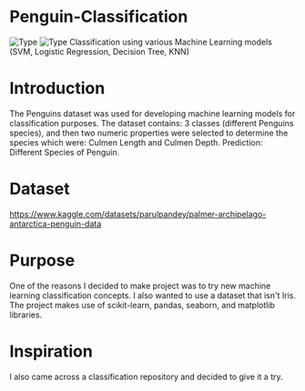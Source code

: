 # Penguin-Classification
![Type](https://img.shields.io/badge/Machine-Learning-purple.svg) ![Type](https://img.shields.io/badge/Type-Supervised-navy.svg)
Classification using various Machine Learning models (SVM, Logistic Regression, Decision Tree, KNN) 

# Introduction
The Penguins dataset was used for developing machine learning models for classification purposes.
The dataset contains: 3 classes (different Penguins species), and then two numeric properties were selected to determine the species which were: Culmen Length and Culmen Depth.
Prediction: Different Species of Penguin.

# Dataset 
https://www.kaggle.com/datasets/parulpandey/palmer-archipelago-antarctica-penguin-data

# Purpose
One of the reasons I decided to make project was to try new machine learning classification concepts. I also wanted to use a dataset that isn't Iris. The project makes use of scikit-learn, pandas, seaborn, and matplotlib libraries.

# Inspiration
I also came across a classification repository and decided to give it a try.



